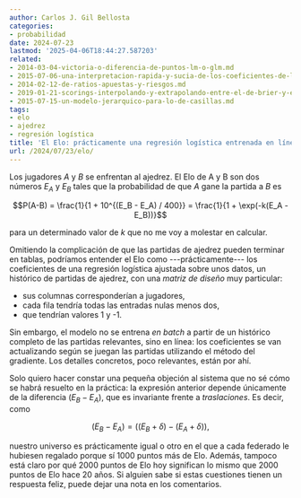 ```yaml
---
author: Carlos J. Gil Bellosta
categories:
- probabilidad
date: 2024-07-23
lastmod: '2025-04-06T18:44:27.587203'
related:
- 2014-03-04-victoria-o-diferencia-de-puntos-lm-o-glm.md
- 2015-07-06-una-interpretacion-rapida-y-sucia-de-los-coeficientes-de-la-regresion-logistica.md
- 2014-02-12-de-ratios-apuestas-y-riesgos.md
- 2019-01-21-scorings-interpolando-y-extrapolando-entre-el-de-brier-y-el-lineal.md
- 2015-07-15-un-modelo-jerarquico-para-lo-de-casillas.md
tags:
- elo
- ajedrez
- regresión logística
title: 'El Elo: prácticamente una regresión logística entrenada en línea'
url: /2024/07/23/elo/
---
```


Los jugadores $A$ y $B$ se enfrentan al ajedrez. El Elo de A y B son dos números $E_A$ y $E_B$ tales que la probabilidad de que $A$ gane la partida a $B$ es

$$P(A-B) = \frac{1}{1 + 10^{(E_B - E_A) / 400}} = \frac{1}{1 + \exp(-k(E_A - E_B))}$$

para un determinado valor de $k$ que no me voy a molestar en calcular.

Omitiendo la complicación de que las partidas de ajedrez pueden terminar en tablas, podríamos entender el Elo como ---prácticamente--- los coeficientes de una regresión logística ajustada sobre unos datos, un histórico de partidas de ajedrez, con una _matriz de diseño_ muy particular:
- sus columnas corresponderían a jugadores,
- cada fila tendría todas las entradas nulas menos dos,
- que tendrían valores 1 y -1.

Sin embargo, el modelo no se entrena _en batch_ a partir de un histórico completo de las partidas relevantes, sino en línea: los coeficientes se van actualizando según se juegan las partidas utilizando el método del gradiente. Los detalles concretos, poco relevantes, están por ahí.

Solo quiero hacer constar una pequeña objeción al sistema que no sé cómo se habrá resuelto en la práctica: la expresión anterior depende únicamente de la diferencia $(E_B - E_A)$, que es invariante frente a _traslaciones_. Es decir, como

$$(E_B - E_A) = ((E_B + \delta) - (E_A + \delta)),$$

nuestro universo es prácticamente igual o otro en el que a cada federado le hubiesen regalado porque sí 1000 puntos más de Elo. Además, tampoco está claro por qué 2000 puntos de Elo hoy significan lo mismo que 2000 puntos de Elo hace 20 años. Si alguien sabe si estas cuestiones tienen un respuesta feliz, puede dejar una nota en los comentarios.